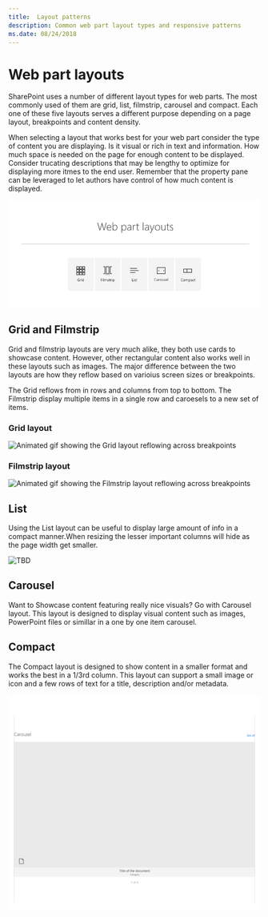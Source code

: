 ```yaml
---
title:  Layout patterns
description: Common web part layout types and responsive patterns
ms.date: 08/24/2018
---
```


# Web part layouts

SharePoint uses a number of different layout types for web parts. The most commonly used of them are grid, list, filmstrip, carousel and compact. Each one of these five layouts serves a different purpose depending on a page layout, breakpoints and content density. 

When selecting a layout that works best for your web part consider the type of content you are displaying. Is it visual or rich in text and information. How much space is needed on the page for enough content to be displayed. Consider trucating descriptions that may be lengthy to optimize for displaying more itmes to the end user. Remember that the property pane can be leveraged to let authors have control of how much content is displayed.

![Carousel with icons representing the common layouts](../images/01_Layouts_webparts.png)

## Grid and Filmstrip

Grid and filmstrip layouts are very much alike, they both use cards to showcase content. However, other rectangular content also works well in these layouts such as images. The major difference between the two layouts are how they reflow based on varioius screen sizes or breakpoints.

The Grid reflows from in rows and columns from top to bottom. The Filmstrip display multiple items in a single row and caroesels to a new set of items.

### Grid layout

![Animated gif showing the Grid layout reflowing across breakpoints](../images/tbd)

### Filmstrip layout

![Animated gif showing the Filmstrip layout reflowing across breakpoints](../images/TBD)


## List

Using the List layout can be useful to display large amount of info in a compact manner.When resizing the lesser important columns will hide as the page width get smaller.

![TBD](../images/tbd.png)

## Carousel

Want to Showcase content featuring really nice visuals? Go with Carousel layout. This layout is designed to display visual content such as images, PowerPoint files or simillar in a one by one item carousel.

## Compact

The Compact layout is designed to show content in a smaller format and works the best in a 1/3rd column. This layout can support a small image or icon and a few rows of text for a title, description and/or metadata.

![Animated gif showing the Carousel layout reflowing across breakpoints](../images/layouts_animation_carousel.gif)



